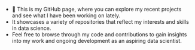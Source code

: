 - 👋 This is my GitHub page, where you can explore my recent projects and see what I have been working on lately.
- It showcases a variety of repositories that reflect my interests and skills in data science.
- Feel free to browse through my code and contributions to gain insights into my work and ongoing development as an aspiring data scientist.
